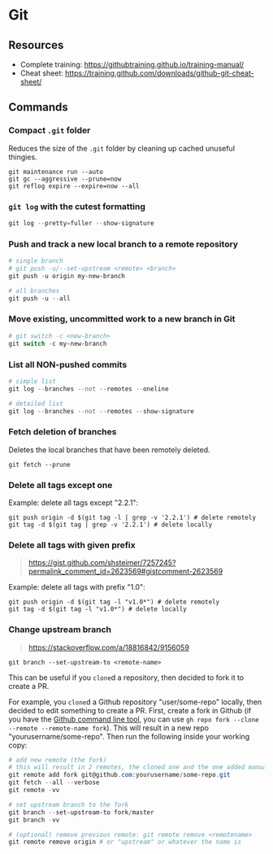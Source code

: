 # Git

## Resources

- Complete training: https://githubtraining.github.io/training-manual/
- Cheat sheet: https://training.github.com/downloads/github-git-cheat-sheet/

## Commands

### Compact `.git` folder

Reduces the size of the `.git` folder by cleaning up cached unuseful thingies.

```shell
git maintenance run --auto
git gc --aggressive --prune=now
git reflog expire --expire=now --all
```

### `git log` with the cutest formatting

```powershell
git log --pretty=fuller --show-signature
```

### Push and track a new local branch to a remote repository

```powershell
# single branch
# git push -u/--set-upstream <remote> <branch>
git push -u origin my-new-branch

# all branches
git push -u --all
```

### Move existing, uncommitted work to a new branch in Git

```powershell
# git switch -c <new-branch>
git switch -c my-new-branch
```

### List all NON-pushed commits

```powershell
# simple list
git log --branches --not --remotes --oneline

# detailed list
git log --branches --not --remotes --show-signature
```

### Fetch deletion of branches

Deletes the local branches that have been remotely deleted.

```shell
git fetch --prune
```

### Delete all tags except one

Example: delete all tags except "2.2.1":

```
git push origin -d $(git tag -l | grep -v '2.2.1') # delete remotely
git tag -d $(git tag | grep -v '2.2.1') # delete locally
```

### Delete all tags with given prefix

> https://gist.github.com/shsteimer/7257245?permalink_comment_id=2623569#gistcomment-2623569

Example: delete all tags with prefix "1.0":

```
git push origin -d $(git tag -l "v1.0*") # delete remotely
git tag -d $(git tag -l "v1.0*") # delete locally
```

### Change upstream branch

> https://stackoverflow.com/a/18816842/9156059

```
git branch --set-upstream-to <remote-name>
```

This can be useful if you `clone`d a repository, then decided to fork it to create a PR.

For example, you `clone`d a Github repository "user/some-repo" locally, then decided to edit something to create a PR.
First, create a fork in Github (if you have the [Github command line tool](https://github.com/cli/cli), you can use `gh repo fork --clone --remote --remote-name fork`). This will result in a new repo "yourusername/some-repo".
Then run the following inside your working copy:

```powershell
# add new remote (the fork)
# this will result in 2 remotes, the cloned one and the one added manually
git remote add fork git@github.com:yourusername/some-repo.git
git fetch --all --verbose
git remote -vv

# set upstream branch to the fork
git branch --set-upstream-to fork/master
git branch -vv

# (optional) remove previous remote: git remote remove <remotename>
git remote remove origin # or "upstream" or whatever the name is
```
